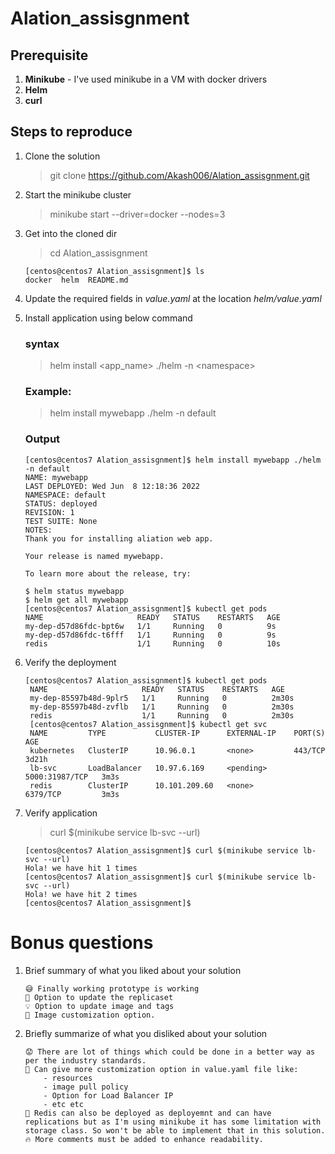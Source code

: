 # Alation_assisgnment

## Prerequisite
1. **Minikube** - I've used minikube in a VM with docker drivers
2. **Helm**
3. **curl**

## Steps to reproduce
1. Clone the solution
    > git clone https://github.com/Akash006/Alation_assisgnment.git
2. Start the minikube cluster
    > minikube start --driver=docker --nodes=3

3. Get into the cloned dir
    > cd Alation_assisgnment
    
    ```
    [centos@centos7 Alation_assisgnment]$ ls
    docker  helm  README.md
    ```
4. Update the required fields in *value.yaml* at the location *helm/value.yaml*

5. Install application using below command
    ### syntax
    > helm install \<app_name\> ./helm -n \<namespace\>
    ### Example:
    > helm install mywebapp ./helm -n default
    ### Output
    ```
    [centos@centos7 Alation_assisgnment]$ helm install mywebapp ./helm -n default
    NAME: mywebapp
    LAST DEPLOYED: Wed Jun  8 12:18:36 2022
    NAMESPACE: default
    STATUS: deployed
    REVISION: 1
    TEST SUITE: None
    NOTES:
    Thank you for installing aliation web app.

    Your release is named mywebapp.

    To learn more about the release, try:

    $ helm status mywebapp
    $ helm get all mywebapp
    [centos@centos7 Alation_assisgnment]$ kubectl get pods
    NAME                     READY   STATUS    RESTARTS   AGE
    my-dep-d57d86fdc-bpt6w   1/1     Running   0          9s
    my-dep-d57d86fdc-t6fff   1/1     Running   0          9s
    redis                    1/1     Running   0          10s
    ```
6. Verify the deployment
   ```
   [centos@centos7 Alation_assisgnment]$ kubectl get pods
    NAME                     READY   STATUS    RESTARTS   AGE
    my-dep-85597b48d-9plr5   1/1     Running   0          2m30s
    my-dep-85597b48d-zvflb   1/1     Running   0          2m30s
    redis                    1/1     Running   0          2m30s
    [centos@centos7 Alation_assisgnment]$ kubectl get svc
    NAME         TYPE           CLUSTER-IP      EXTERNAL-IP    PORT(S)          AGE
    kubernetes   ClusterIP      10.96.0.1       <none>         443/TCP          3d21h
    lb-svc       LoadBalancer   10.97.6.169     <pending>   5000:31987/TCP   3m3s
    redis        ClusterIP      10.101.209.60   <none>         6379/TCP         3m3s
   ```
7. Verify application
    > curl $(minikube service lb-svc --url)
    ```
    [centos@centos7 Alation_assisgnment]$ curl $(minikube service lb-svc --url)
    Hola! we have hit 1 times
    [centos@centos7 Alation_assisgnment]$ curl $(minikube service lb-svc --url)
    Hola! we have hit 2 times
    [centos@centos7 Alation_assisgnment]$
    ```

# Bonus questions
1. Brief summary of what you liked about your solution
    ```
    😅 Finally working prototype is working
    🚩 Option to update the replicaset
    💡 Option to update image and tags
    🎈 Image customization option.
    ```
2. Briefly summarize of what you disliked about your solution
    ```
    😟 There are lot of things which could be done in a better way as per the industry standards.
    🚀 Can give more customization option in value.yaml file like:
        - resources
        - image pull policy
        - Option for Load Balancer IP
        - etc etc
    🌋 Redis can also be deployed as deployemnt and can have replications but as I'm using minikube it has some limitation with storage class. So won't be able to implement that in this solution.
    🔥 More comments must be added to enhance readability.
    ```
